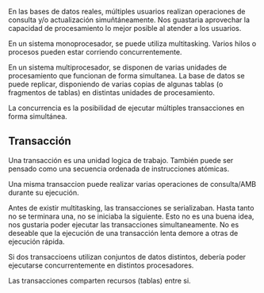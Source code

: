 En las bases de datos reales, múltiples usuarios realizan operaciones de consulta y/o actualización simuñtáneamente. Nos guastaria aprovechar la capacidad de procesamiento lo mejor posible al atender a los usuarios.

En un sistema monoprocesador, se puede utiliza multitasking. Varios hilos o procesos pueden estar corriendo concurrentemente.

En un sistema multiprocesador, se disponen de varias unidades de procesamiento que funcionan de forma simultanea. La base de datos se puede replicar, disponiendo de varias copias de algunas tablas (o fragmentos de tablas) en distintas unidades de procesamiento.

La concurrencia es la posibilidad de ejecutar múltiples transacciones en forma simultánea.

## Transacción

Una transacción es una unidad logica de trabajo. También puede ser pensado como una secuencia ordenada de instrucciones atómicas.

Una misma transaccion puede realizar varias operaciones de consulta/AMB durante su ejecución.

Antes de existir multitasking, las transacciones se serializaban. Hasta tanto no se terminara una, no se iniciaba la siguiente. Esto no es una buena idea, nos gustaria poder ejecutar las transacciones simultaneamente. No es deseable que la ejecución de una transacción lenta demore a otras de ejecución rápida.

Si dos transaccioens utilizan conjuntos de datos distintos, debería poder ejecutarse concurrentemente en distintos procesadores.

Las transacciones comparten recursos (tablas) entre si.
